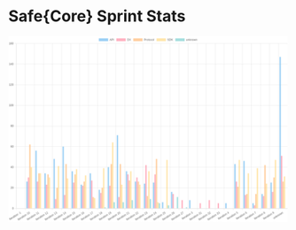 # Safe{Core} Sprint Stats
<img src="./total_complexity/2025-03-02.png" width="600" title="Total Complexity">


